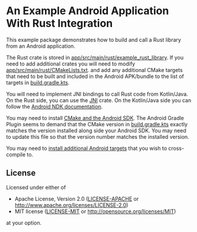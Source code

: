 # An Example Android Application With Rust Integration

This example package demonstrates how to build and call a Rust library from an Android application.

The Rust crate is stored in [app/src/main/rust/example_rust_library](app/src/main/rust/example_rust_library).
If you need to add additional crates you will need to modify [app/src/main/rust/CMakeLists.txt](app/src/main/rust/CMakeLists.txt).
and add any additional CMake targets that need to be built and included in the Android APK/bundle
to the list of targets in [build.gradle.kts](app/build.gradle.kts).

You will need to implement JNI bindings to call Rust code from Kotlin/Java.
On the Rust side, you can use the [JNI](https://docs.rs/jni/latest/jni/) crate.
On the Kotlin/Java side you can follow the [Android NDK documentation](https://developer.android.com/ndk/guides). 

You may need to install [CMake and the Android SDK](https://developer.android.com/studio/projects/install-ndk#install_ndk_and_cmake_automatically).
The Android Gradle Plugin seems to demand that the CMake version in [build.gradle.kts](app/build.gradle.kts) exactly matches the version
installed along side your Android SDK. You may need to update this file so that the version number matches the installed version.

You may need to [install additional Android targets](https://rust-lang.github.io/rustup/cross-compilation.html) that you wish to cross-compile to.

## License

Licensed under either of

* Apache License, Version 2.0
  ([LICENSE-APACHE](LICENSE-APACHE) or http://www.apache.org/licenses/LICENSE-2.0)
* MIT license
  ([LICENSE-MIT](LICENSE-MIT) or http://opensource.org/licenses/MIT)

at your option.